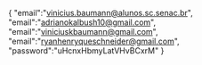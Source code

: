 {
	"email":"vinicius.baumann@alunos.sc.senac.br",
	"email":"adrianokalbush10@gmail.com",
	"email":"viniciuskbaumann@gmail.com",
    "email":"ryanhenryqueschneider@gmail.com",
	"password":"uHcnxHbmyLatVHvBCxrM"
}